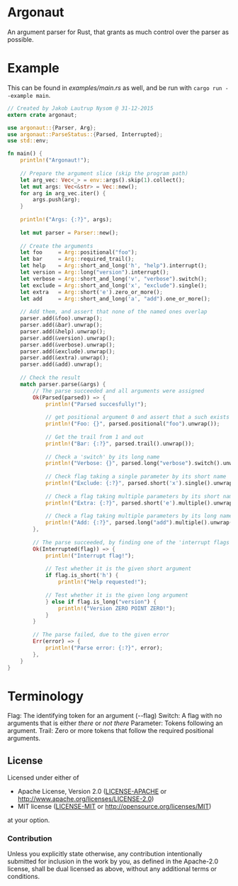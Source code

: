 # Argonaut
An argument parser for Rust, that grants as much control over the parser as possible.

# Example
This can be found in *examples/main.rs* as well, and be run with ```cargo run --example main```.

```rust
// Created by Jakob Lautrup Nysom @ 31-12-2015
extern crate argonaut;

use argonaut::{Parser, Arg};
use argonaut::ParseStatus::{Parsed, Interrupted};
use std::env;

fn main() {
    println!("Argonaut!");
    
    // Prepare the argument slice (skip the program path)
    let arg_vec: Vec<_> = env::args().skip(1).collect();
    let mut args: Vec<&str> = Vec::new();
    for arg in arg_vec.iter() {
        args.push(arg);
    }
    
    println!("Args: {:?}", args);
    
    let mut parser = Parser::new();
    
    // Create the arguments
    let foo     = Arg::positional("foo");
    let bar     = Arg::required_trail();
    let help    = Arg::short_and_long('h', "help").interrupt();
    let version = Arg::long("version").interrupt();
    let verbose = Arg::short_and_long('v', "verbose").switch();
    let exclude = Arg::short_and_long('x', "exclude").single();
    let extra   = Arg::short('e').zero_or_more();
    let add     = Arg::short_and_long('a', "add").one_or_more();
    
    // Add them, and assert that none of the named ones overlap
    parser.add(&foo).unwrap();
    parser.add(&bar).unwrap();
    parser.add(&help).unwrap();
    parser.add(&version).unwrap();
    parser.add(&verbose).unwrap();
    parser.add(&exclude).unwrap();
    parser.add(&extra).unwrap();
    parser.add(&add).unwrap();
    
    // Check the result
    match parser.parse(&args) {
        // The parse succeeded and all arguments were assigned
        Ok(Parsed(parsed)) => {
            println!("Parsed succesfully!");
            
            // get positional argument 0 and assert that a such exists
            println!("Foo: {}", parsed.positional("foo").unwrap());
            
            // Get the trail from 1 and out
            println!("Bar: {:?}", parsed.trail().unwrap());
            
            // Check a 'switch' by its long name
            println!("Verbose: {}", parsed.long("verbose").switch().unwrap());
            
            // Check flag taking a single parameter by its short name
            println!("Exclude: {:?}", parsed.short('x').single().unwrap());
            
            // Check a flag taking multiple parameters by its short name
            println!("Extra: {:?}", parsed.short('e').multiple().unwrap());
            
            // Check a flag taking multiple parameters by its long name
            println!("Add: {:?}", parsed.long("add").multiple().unwrap());
        },
        
        // The parse succeeded, by finding one of the 'interrupt flags'
        Ok(Interrupted(flag)) => {
            println!("Interrupt flag!");
            
            // Test whether it is the given short argument
            if flag.is_short('h') {
                println!("Help requested!");
            
            // Test whether it is the given long argument
            } else if flag.is_long("version") {
                println!("Version ZERO POINT ZERO!");
            }
        }
        
        // The parse failed, due to the given error
        Err(error) => {
            println!("Parse error: {:?}", error);
        },
    } 
}
```

# Terminology

Flag: The identifying token for an argument (--flag)
Switch: A flag with no arguments that is either *there* or *not there*
Parameter: Tokens following an argument.
Trail: Zero or more tokens that follow the required positional arguments.

## License

Licensed under either of

 * Apache License, Version 2.0 ([LICENSE-APACHE](LICENSE-APACHE) or http://www.apache.org/licenses/LICENSE-2.0)
 * MIT license ([LICENSE-MIT](LICENSE-MIT) or http://opensource.org/licenses/MIT)

at your option.

### Contribution

Unless you explicitly state otherwise, any contribution intentionally submitted
for inclusion in the work by you, as defined in the Apache-2.0 license, shall be dual licensed as above, without any
additional terms or conditions.